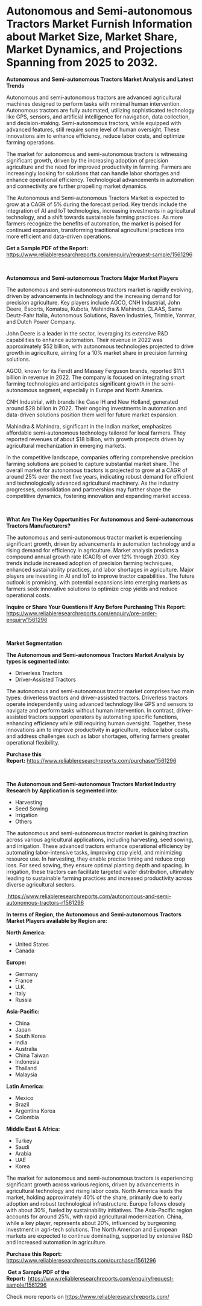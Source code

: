 <p><h1>Autonomous and Semi-autonomous Tractors Market Furnish Information about Market Size, Market Share, Market Dynamics, and Projections Spanning from 2025 to 2032.</h1></p><p><strong>Autonomous and Semi-autonomous Tractors Market Analysis and Latest Trends</strong></p>
<p><p>Autonomous and semi-autonomous tractors are advanced agricultural machines designed to perform tasks with minimal human intervention. Autonomous tractors are fully automated, utilizing sophisticated technology like GPS, sensors, and artificial intelligence for navigation, data collection, and decision-making. Semi-autonomous tractors, while equipped with advanced features, still require some level of human oversight. These innovations aim to enhance efficiency, reduce labor costs, and optimize farming operations.</p><p>The market for autonomous and semi-autonomous tractors is witnessing significant growth, driven by the increasing adoption of precision agriculture and the need for improved productivity in farming. Farmers are increasingly looking for solutions that can handle labor shortages and enhance operational efficiency. Technological advancements in automation and connectivity are further propelling market dynamics.</p><p>The Autonomous and Semi-autonomous Tractors Market is expected to grow at a CAGR of 5% during the forecast period. Key trends include the integration of AI and IoT technologies, increasing investments in agricultural technology, and a shift towards sustainable farming practices. As more farmers recognize the benefits of automation, the market is poised for continued expansion, transforming traditional agricultural practices into more efficient and data-driven operations.</p></p>
<p><strong>Get a Sample PDF of the Report:&nbsp;</strong> <a href="https://www.reliableresearchreports.com/enquiry/request-sample/1561296?utm_campaign=41&utm_medium=2&utm_source=Github&utm_content=ia&utm_term=25022025&utm_id=autonomous-and-semi-autonomous-tractors">https://www.reliableresearchreports.com/enquiry/request-sample/1561296</a></p>
<p>&nbsp;</p>
<p><strong>Autonomous and Semi-autonomous Tractors Major Market Players</strong></p>
<p><p>The autonomous and semi-autonomous tractors market is rapidly evolving, driven by advancements in technology and the increasing demand for precision agriculture. Key players include AGCO, CNH Industrial, John Deere, Escorts, Komatsu, Kubota, Mahindra & Mahindra, CLAAS, Same Deutz-Fahr Italia, Autonomous Solutions, Raven Industries, Trimble, Yanmar, and Dutch Power Company.</p><p>John Deere is a leader in the sector, leveraging its extensive R&D capabilities to enhance automation. Their revenue in 2022 was approximately $52 billion, with autonomous technologies projected to drive growth in agriculture, aiming for a 10% market share in precision farming solutions.</p><p>AGCO, known for its Fendt and Massey Ferguson brands, reported $11.1 billion in revenue in 2022. The company is focused on integrating smart farming technologies and anticipates significant growth in the semi-autonomous segment, especially in Europe and North America.</p><p>CNH Industrial, with brands like Case IH and New Holland, generated around $28 billion in 2022. Their ongoing investments in automation and data-driven solutions position them well for future market expansion.</p><p>Mahindra & Mahindra, significant in the Indian market, emphasizes affordable semi-autonomous technology tailored for local farmers. They reported revenues of about $18 billion, with growth prospects driven by agricultural mechanization in emerging markets.</p><p>In the competitive landscape, companies offering comprehensive precision farming solutions are poised to capture substantial market share. The overall market for autonomous tractors is projected to grow at a CAGR of around 25% over the next five years, indicating robust demand for efficient and technologically advanced agricultural machinery. As the industry progresses, consolidation and partnerships may further shape the competitive dynamics, fostering innovation and expanding market access.</p></p>
<p>&nbsp;</p>
<p><strong>What Are The Key Opportunities For Autonomous and Semi-autonomous Tractors Manufacturers?</strong></p>
<p><p>The autonomous and semi-autonomous tractor market is experiencing significant growth, driven by advancements in automation technology and a rising demand for efficiency in agriculture. Market analysis predicts a compound annual growth rate (CAGR) of over 12% through 2030. Key trends include increased adoption of precision farming techniques, enhanced sustainability practices, and labor shortages in agriculture. Major players are investing in AI and IoT to improve tractor capabilities. The future outlook is promising, with potential expansions into emerging markets as farmers seek innovative solutions to optimize crop yields and reduce operational costs.</p></p>
<p><strong>Inquire or Share Your Questions If Any Before Purchasing This Report:</strong> <a href="https://www.reliableresearchreports.com/enquiry/pre-order-enquiry/1561296?utm_campaign=41&utm_medium=2&utm_source=Github&utm_content=ia&utm_term=25022025&utm_id=autonomous-and-semi-autonomous-tractors">https://www.reliableresearchreports.com/enquiry/pre-order-enquiry/1561296</a></p>
<p>&nbsp;</p>
<p><strong>Market Segmentation</strong></p>
<p><strong>The Autonomous and Semi-autonomous Tractors Market Analysis by types is segmented into:</strong></p>
<p><ul><li>Driverless Tractors</li><li>Driver-Assisted Tractors</li></ul></p>
<p><p>The autonomous and semi-autonomous tractor market comprises two main types: driverless tractors and driver-assisted tractors. Driverless tractors operate independently using advanced technology like GPS and sensors to navigate and perform tasks without human intervention. In contrast, driver-assisted tractors support operators by automating specific functions, enhancing efficiency while still requiring human oversight. Together, these innovations aim to improve productivity in agriculture, reduce labor costs, and address challenges such as labor shortages, offering farmers greater operational flexibility.</p></p>
<p><strong>Purchase this Report:&nbsp;</strong><a href="https://www.reliableresearchreports.com/purchase/1561296?utm_campaign=41&utm_medium=2&utm_source=Github&utm_content=ia&utm_term=25022025&utm_id=autonomous-and-semi-autonomous-tractors">https://www.reliableresearchreports.com/purchase/1561296</a></p>
<p>&nbsp;</p>
<p><strong>The Autonomous and Semi-autonomous Tractors Market Industry Research by Application is segmented into:</strong></p>
<p><ul><li>Harvesting</li><li>Seed Sowing</li><li>Irrigation</li><li>Others</li></ul></p>
<p><p>The autonomous and semi-autonomous tractor market is gaining traction across various agricultural applications, including harvesting, seed sowing, and irrigation. These advanced tractors enhance operational efficiency by automating labor-intensive tasks, improving crop yield, and minimizing resource use. In harvesting, they enable precise timing and reduce crop loss. For seed sowing, they ensure optimal planting depth and spacing. In irrigation, these tractors can facilitate targeted water distribution, ultimately leading to sustainable farming practices and increased productivity across diverse agricultural sectors.</p></p>
<p><a href="https://www.reliableresearchreports.com/autonomous-and-semi-autonomous-tractors-r1561296?utm_campaign=41&utm_medium=2&utm_source=Github&utm_content=ia&utm_term=25022025&utm_id=autonomous-and-semi-autonomous-tractors">&nbsp;https://www.reliableresearchreports.com/autonomous-and-semi-autonomous-tractors-r1561296</a></p>
<p><strong>In terms of Region, the Autonomous and Semi-autonomous Tractors Market Players available by Region are:</strong></p>
<p>
    <p> <strong> North America: </strong>
        <ul>
            <li>United States</li>
            <li>Canada</li>
        </ul>
        </p> 
    <p> <strong> Europe: </strong>
        <ul>
            <li>Germany</li>
            <li>France</li>
            <li>U.K.</li>
            <li>Italy</li>
            <li>Russia</li>
        </ul>
        </p> 
    <p> <strong> Asia-Pacific: </strong>
        <ul>
            <li>China</li>
            <li>Japan</li>
            <li>South Korea</li>
            <li>India</li>
            <li>Australia</li>
            <li>China Taiwan</li>
            <li>Indonesia</li>
            <li>Thailand</li>
            <li>Malaysia</li>
        </ul>
        </p> 
    <p> <strong> Latin America: </strong>
        <ul>
            <li>Mexico</li>
            <li>Brazil</li>
            <li>Argentina Korea</li>
            <li>Colombia</li>
        </ul>
        </p> 
    <p> <strong> Middle East & Africa: </strong>
        <ul>
            <li>Turkey</li>
            <li>Saudi</li>
            <li>Arabia</li>
            <li>UAE</li>
            <li>Korea</li>
        </ul>
    </p>
    </p>
<p><p>The market for autonomous and semi-autonomous tractors is experiencing significant growth across various regions, driven by advancements in agricultural technology and rising labor costs. North America leads the market, holding approximately 40% of the share, primarily due to early adoption and robust technological infrastructure. Europe follows closely with about 30%, fueled by sustainability initiatives. The Asia-Pacific region accounts for around 25%, with rapid agricultural modernization. China, while a key player, represents about 20%, influenced by burgeoning investment in agri-tech solutions. The North American and European markets are expected to continue dominating, supported by extensive R&D and increased automation in agriculture.</p></p>
<p><strong>Purchase this Report: </strong><a href="https://www.reliableresearchreports.com/purchase/1561296?utm_campaign=41&utm_medium=2&utm_source=Github&utm_content=ia&utm_term=25022025&utm_id=autonomous-and-semi-autonomous-tractors">https://www.reliableresearchreports.com/purchase/1561296</a></p>
<p>&nbsp;<strong>Get a Sample PDF of the Report:&nbsp;&nbsp;</strong><a href="https://www.reliableresearchreports.com/enquiry/request-sample/1561296?utm_campaign=41&utm_medium=2&utm_source=Github&utm_content=ia&utm_term=25022025&utm_id=autonomous-and-semi-autonomous-tractors">https://www.reliableresearchreports.com/enquiry/request-sample/1561296</a></p>
<p><strong></strong></p>
<p>Check more reports on <a href="https://www.reliableresearchreports.com/?utm_campaign=41&utm_medium=2&utm_source=Github&utm_content=ia&utm_term=25022025&utm_id=autonomous-and-semi-autonomous-tractors">https://www.reliableresearchreports.com/</a></p>